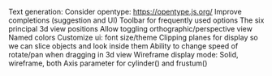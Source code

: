 Text generation: Consider opentype: https://opentype.js.org/
Improve completions (suggestion and UI)
Toolbar for frequently used options
    The six principal 3d view positions
Allow toggling orthographic/perspective view
Named colors
Customize ui: font size/theme
Clipping planes for display so we can slice objects and look inside them
Ability to change speed of rotate/pan when dragging in 3d view
Wireframe display mode: Solid, wireframe, both
Axis parameter for cylinder() and frustum()
